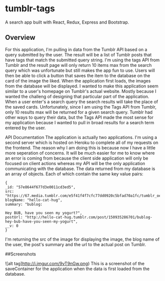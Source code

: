 # tumblr-tags

A search app built with React, Redux, Express and Bootstrap. 

## Overview

For this application, I'm pulling in data from the Tumblr API based on a query submitted by the user. The result will be a list of 
Tumblr posts that have tags that match the submitted query string. I'm using the tags API from Tumblr and the result page will only return 10 items max from the search query which was unfortunate but still makes the app fun to use. Users will then be able to click a button that saves the item to the database on the card of the image the liked. When the application first loads, the images from the database will be displayed. I wanted to make this application seem similar to a user's homepage on Tumblr's actual website. Mostly because I wanted the challeng of designing that particular part of the application. When a user enter's a search query the search results will take the place of the saved cards. Unfortunately, since I am using the Tags API from Tumblr, only 10 results max will be returned for a given search query. Tumblr had other ways to query their data, but the Tags API made the most sense for my application because I wanted to pull in broad results for a search term entered by the user.

API Documentation
The application is actually two applications. I'm using a second server which is hosted on Heroku to complete all 
of my requests on the frontend. The reason why I am doing this is because now I have a little more
seperation of concerns. It will be much easier for me to know where an error is coming from because the client side application will only 
be focused on client actions whereas my API will be the only application communicating with the database. 
The data returned from my database is an array of objects. Each of which contain the same key value pairs:
```
{
_id: "57e8644f677d3e0011cd3ed5",
src: "https://67.media.tumblr.com/e5f41f4f7cfc77dd0920c5bfad70a1fc/tumblr_oe31zoMWTo1vnf5bxo1_400.jpg",
blogName: "hello-cat-hug",
summary: "bublog:

Hey BUB, have you seen my yogurt?",
postUrl: "http://hello-cat-hug.tumblr.com/post/150935286701/bublog-hey-bub-have-you-seen-my-yogurt",
__v: 0
}
```
I'm returning the src of the image for displaying the image, the blog name of the user, the post's summary and the url to the actual post on Tumblr.

##Screenshots

![alt tag]http://i.imgur.com/9vT9nGw.png)
This is a screenshot of the saveContainer for the application when the data is first loaded from the database. 

 
